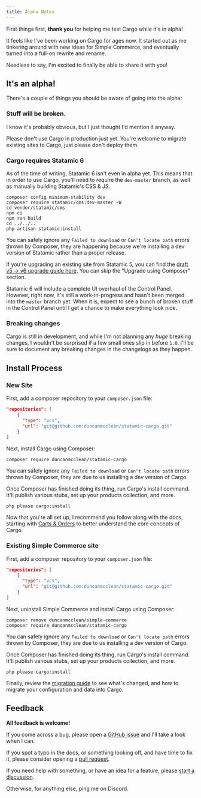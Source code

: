 ```yaml
---
title: Alpha Notes
---
```


First things first, **thank you** for helping me test Cargo while it's in alpha!

It feels like I've been working on Cargo for ages now. It started out as me tinkering around with new ideas for Simple Commerce, and eventually turned into a full-on rewrite and rename. 

Needless to say, I'm excited to finally be able to share it with you! 

## It's an alpha!
There's a couple of things you should be aware of going into the alpha:

### Stuff will be broken.
I know it's probably obvious, but I just thought I'd mention it anyway.

Please don't use Cargo in production just yet. You're welcome to migrate existing sites to Cargo, just please don't deploy them.

### Cargo requires Statamic 6
As of the time of writing, Statamic 6 isn't even in alpha yet. This means that in order to use Cargo, you'll need to require the `dev-master` branch, as well as manually building Statamic's CSS & JS.
     
```
composer config minimum-stability dev
composer require statamic/cms:dev-master -W
cd vendor/statamic/cms
npm ci
npm run build
cd ../../..
php artisan statamic:install
```

You can safely ignore any `Failed to download` or `Can't locate path` errors thrown by Composer, they are happening because we're installing a dev version of Statamic rather than a proper release.

If you're upgrading an existing site from Statamic 5, you can find the [draft v5 -> v6 upgrade guide here](https://github.com/statamic/docs/blob/6.0/content/collections/docs/5-to-6.md). You can skip the "Upgrade using Composer" section.

Statamic 6 will include a complete UI overhaul of the Control Panel. However, right now, it's still a work-in-progress and hasn't been merged into the `master` branch yet. When it is, expect to see a bunch of broken stuff in the Control Panel until I get a chance to make everything look nice.

### Breaking changes
Cargo is still in development, and while I'm not planning any _huge_ breaking changes, I wouldn't be surprised if a few small ones slip in before `1.0`. I'll be sure to document any breaking changes in the changelogs as they happen.

## Install Process
### New Site
First, add a composer repository to your `composer.json` file:

```json
"repositories": [
    {
      "type": "vcs",
      "url": "git@github.com:duncanmcclean/statamic-cargo.git"
    }
]
```

Next, install Cargo using Composer:

```
composer require duncanmcclean/statamic-cargo
```

You can safely ignore any `Failed to download` or `Can't locate path` errors thrown by Composer, they are due to us installing a dev version of Cargo.

Once Composer has finished doing its thing, run Cargo's install command. It'll publish various stubs, set up your products collection, and more.

```
php please cargo:install
```

Now that you're all set up, I recommend you follow along with the docs, starting with [Carts & Orders](/docs/carts-and-orders) to better understand the core concepts of Cargo.

### Existing Simple Commerce site
First, add a composer repository to your `composer.json` file:

```json
"repositories": [
    {
      "type": "vcs",
      "url": "git@github.com:duncanmcclean/statamic-cargo.git"
    }
]
```

Next, uninstall Simple Commerce and install Cargo using Composer:

```
composer remove duncanmcclean/simple-commerce
composer require duncanmcclean/statamic-cargo
```

You can safely ignore any `Failed to download` or `Can't locate path` errors thrown by Composer, they are due to us installing a dev version of Cargo.

Once Composer has finished doing its thing, run Cargo's install command. It'll publish various stubs, set up your products collection, and more.

```
php please cargo:install
```

Finally, review the [migration guide](/docs/migrating-from-simple-commerce) to see what's changed, and how to migrate your configuration and data into Cargo.

## Feedback
**All feedback is welcome!**

If you come across a bug, please open a [GitHub issue](https://github.com/duncanmcclean/statamic-cargo/issues/new?template=bug_report.yml) and I'll take a look when I can. 

If you spot a typo in the docs, or something looking off, and have time to fix it, please consider opening a [pull request](https://github.com/duncanmcclean/statamic-cargo/pulls). 

If you need help with something, or have an idea for a feature, please [start a discussion](https://github.com/duncanmcclean/statamic-cargo/discussions/new/choose).

Otherwise, for anything else, ping me on Discord. 

